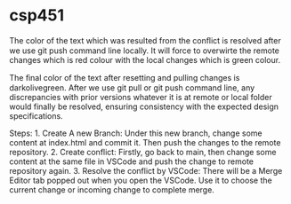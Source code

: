 # csp451
The color of the text which was resulted from the conﬂict is resolved after we use git push command line locally. It will force to overwirte the remote changes which is red colour with the local changes which is green colour.



The ﬁnal color of the text after resetting and pulling changes is darkolivegreen. After we use git pull or git push command line, any discrepancies with prior versions whatever it is at remote or local folder would finally be resolved, ensuring consistency with the expected design specifications.



Steps: 1. Create A new Branch: Under this new branch, change some content at index.html and commit it. Then push the changes to the remote repository. 2. Create conflict: Firstly, go back to main, then change some content at the same file in VSCode and push the change to remote repository again. 3. Resolve the conflict by VSCode: There will be a Merge Editor tab popped out when you open the VSCode. Use it to choose the current change or incoming change to complete merge.
